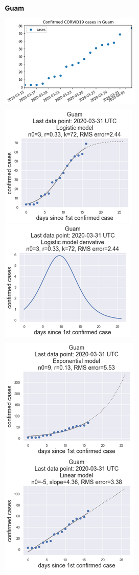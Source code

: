 ## Guam
![](images/Guam.png)

![](images/Guam-logistic_model-latest.png)
![](images/Guam-logistic-model-derivative-latest.png)

![](images/Guam-exponential_model-latest.png)
![](images/Guam-linear_model-latest.png)
